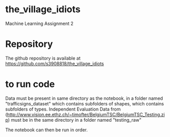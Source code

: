 # the_village_idiots
Machine Learning Assignment 2 

# Repository
The github repository is available at https://github.com/s3908818/the_village_idiots

# to run code
Data must be present in same directory as the notebook, in a folder named "trafficsigns_dataset" which contains subfolders of shapes, which contains subfolders of types.
Independent Evaluation Data from (http://www.vision.ee.ethz.ch/~timofter/BelgiumTSC/BelgiumTSC_Testing.zip) must be in the same directory in a folder named "testing_raw"

The notebook can then be run in order.
